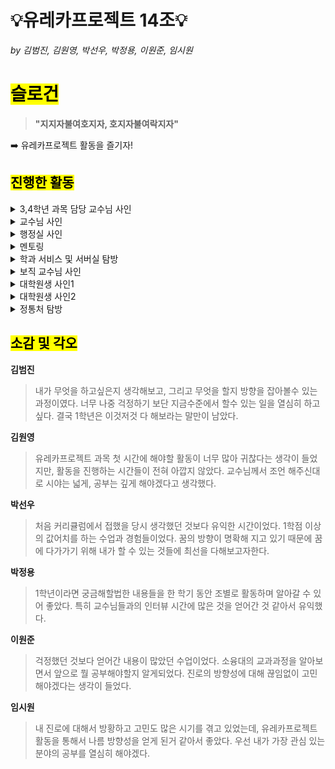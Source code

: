 # 💡유레카프로젝트 14조💡
*by 김범진, 김원영, 박선우, 박정용, 이원준, 임시원*

<h1><mark>슬로건</mark></h1>

>  **"지지자불여호지자, 호지자불여락지자"**

➡️ 유레카프로젝트 활동을 즐기자!


<h2><mark>진행한 활동</mark></h2>
<details>
    <summary>3,4학년 과목 담당 교수님 사인</summary>

<div align="center"><img src="img/3,4학년_과목_교수님.jpg" style="width:40%; height:auto;"></div>

<p>- 팀의 관심사 중 <b>임베디드 시스템</b>에 대해 알아보려고 함<br><br>
    Q. 교수님께서 '임베디드시스템설계' 과목을 담당하시는 걸로 알고 있는데, 어떤 과목인지 그리고 어떤 학생이 수강하면 좋은지 궁금합니다.<br>
    A. 전반적으로 컴퓨터가 동작하는 원리를 깊이 이해하는 과목입니다. 컴퓨터를 시스템 부분에서 폭넓게, 깊게 이해하고 싶은 학생이 수강하면 좋습니다.</p>

</details>
<details>
    <summary>교수님 사인</summary>

<div align="center"><img src="img/교수님.jpg" style="width:40%; height:auto;"></div>

<p>- 팀의 관심사 중 <b>대학원 진학</b>에 대해 알아보려고 함<br><br>
    Q. 대학원에 가려면 어떻게 준비해야 할까요? 컴퓨터 비전, NLP 등을 공부했는데 대학원을 가야한다고 들어서 고민이 많습니다.<br>
    A. 우선 성적 관리를 잘 하세요. 국민대 대학원으로 진학하면 학,석사 통합 과정을 염두에 두셔도 좋고, 타 대학원으로 갈 생각이라면 미리 조사를 해두는게 좋습니다. 대학원 진학 자체는 어려운 편이 아니니 교수님과 연구실에 관해서 미리 알아보는 것이 중요합니다.</p>

</details>
<details>
    <summary>행정실 사인</summary>

<div align="center"><img src="img/행정실.jpg" style="width:40%; height:auto;"></div>

<p>- 팀의 관심사 중 <b>GREAT Program</b>에 대해 알아보려고 함<br><br>
    Q. 저희 뿐만이 아니라 많은 학생들이 GREAT Program에 관심이 많은데요, GREAT Program에 참여하기 위해 준비해야 할 점은 뭐가 있을까요?<br>
    A. 우선 코딩 테스트를 보기 때문에 코딩 테스트에 대한 준비는 필수입니다. 또한 인성 면접 및 영어 면접이 있기 때문에 면접 준비도 해야합니다. 영어 면접의 경우 절대적인 영어 실력을 보기 보다는 대화 능력을 주로 보기 때문에 본인의 열정을 드러내는 것이 중요합니다.</p>

</details>
<details>
    <summary>멘토링</summary>

<div align="center"><img src="img/멘토링.png" style="width:40%; height:auto;"></div>

<p>- 팀원 <b>개개인의 진로</b>에 대해 알아보려고 함<br><br>
    Q. 막연히 개발자가 되고 싶다는 생각으로 이 학과에 입학했지만 아직 명확한 방향성을 잡지 못했습니다. 인공지능 분야에 관심이 있긴 하지만 정확히 어떤 내용을 공부해야 할지 잘 모르겠습니다.<br>
    A. 일단 본인이 가장 관심 있는 분야를 깊이 공부하는 것을 추천드립니다. 너무 많은 내용들만 얕게 다룰 줄 아는 것 보다는 하나라도 확실히 할 줄 아는 것이 있는 것이 낫다고 생각합니다. 아직 1학년이기도 하고 나중에 다른 분야로 전환해도 괜찮으니 하나를 깊게 파고들어 보세요.</p>

</details>
<details>
    <summary>학과 서비스 및 서버실 탐방</summary>

<div align="center"><img src="img/서버실.jpg" style="width:40%; height:auto;"></div>

<p>- 팀의 관심사 중 <b>인공지능</b>에 대해 알아보려고 함<br><br>
    Q. 딥러닝에 GPU가 사용되는 이유가 무엇인가요?<br>
    A. 딥러닝은 대량의 행렬 연산을 포함하므로, 병렬 처리가 뛰어난 GPU가 CPU보다 훨씬 빠르게 계산을 처리할 수 있기 때문입니다.</p>

</details>
<details>
    <summary>보직 교수님 사인</summary>

<div align="center"><img src="img/보직_교수님.jpg" style="width:40%; height:auto;"></div>

<p>- 팀의 관심사 중 <b>다중전공</b>에 대해 알아보려고 함<br><br>
    Q. 다중전공을 하는 데 있어서 어떤 전공을 경험하는 것이 도움이 될까요?<br>
    A. 본인의 관심 있는 분야의 전공을 경험하는 것이가장 중요합니다. 최근에는 의료 관련 시장이 유망하다고 생각합니다.</p>

</details>
<details>
    <summary>대학원생 사인1</summary>

<div align="center"><img src="img/대학원생_1.png" style="width:40%; height:auto;"></div>

<p>- 팀의 관심사 중 <b>컴퓨터 비전</b>에 대해 알아보려고 함<br><br>
    Q. 컴퓨터 비전 분야의 전망을 어떻게 보시나요?<br>
    A. 컴퓨터 비전이 쓰이기 시작한 시점부터 우리 인간에게 필수불가결인 존재가 되었다고 생각합니다. 국방과 방산에는 아직 컴퓨터 비전이 많이 도입이 되지 않았고 많이 도입을 하려고 많은 사업과 소요가 제기 되고 있어서 국방과 방산 분야에서는 점차 더 많은 무기체계, 방어체계에 사용 될 것으로 생각됩니다. 민간에서도 제도와 법이 일정 부분 개정이 된다면 의료 분야, 보안 분야, 안전 분야 등에서 많이 도입이 될 것으로 생각합니다.</p>

</details>
<details>
    <summary>대학원생 사인2</summary>

<div align="center"><img src="img/대학원생_2.jpg" style="width:40%; height:auto;"></div>

<p>- 팀의 관심사 중 <b>컴퓨터 비전</b>에 대해 알아보려고 함<br><br>
    Q. 인공지능 분야는 석사가 필수라고 들었는데, 어떤걸 준비하면 좋을지 알 수 있을까요?<br>
    A. 학부 과정에서는 영어, 수학 공부를 해두는 것을 추천드립니다. 코드에도 친숙해져야합니다. 정말 이 분야에 관심이 있다면 학부연구생 경험도 좋습니다. 추가적인 조언을 드리자면 성적은 3.7 정도로 유지하세요.</p>

</details>
<details>
    <summary>정통처 탐방</summary>

<div align="center"><img src="img/정통처.jpg" style="width:40%; height:auto;"></div>

<p>- 팀의 관심사 중 <b>네트워크</b>에 대해 알아보려고 함<br><br>
    Q. DR시스템이 안전성 외에 효율성도 있는지 궁금합니다.<br>
    A. DR시스템을 구축하는데 추가적인 비용이 발생하지는 않으므로 무한대의 효율을 낼 수 있습니다.</p>

</details>

<h2><mark>소감 및 각오</mark></h2>

**김범진**
> 내가 무엇을 하고싶은지 생각해보고, 그리고 무엇을 할지 방향을 잡아볼수 있는 과정이였다. 너무 나중 걱정하기 보단 지금수준에서 할수 있는 일을 열심히 하고싶다. 결국 1학년은 이것저것 다 해보라는 말만이 남았다.

**김원영**
> 유레카프로젝트 과목 첫 시간에 해야할 활동이 너무 많아 귀찮다는 생각이 들었지만, 활동을 진행하는 시간들이 전혀 아깝지 않았다. 교수님께서 조언 해주신대로 시야는 넓게, 공부는 깊게 해야겠다고 생각했다.

**박선우**
> 처음 커리큘럼에서 접했을 당시 생각했던 것보다 유익한 시간이었다. 1학점 이상의 값어치를 하는 수업과 경험들이었다. 꿈의 방향이 명확해 지고 있기 때문에 꿈에 다가가기 위해 내가 할 수 있는 것들에 최선을 다해보고자한다.

**박정용**
> 1학년이라면 궁금해할법한 내용들을 한 학기 동안 조별로 활동하며 알아갈 수 있어 좋았다. 특히 교수님들과의 인터뷰 시간에 많은 것을 얻어간 것 같아서 유익했다.

**이원준**
> 걱정했던 것보다 얻어간 내용이 많았던 수업이었다. 소융대의 교과과정을 알아보면서 앞으로 뭘 공부해야할지 알게되었다. 진로의 방향성에 대해 끊임없이 고민해야겠다는 생각이 들었다.

**임시원**
> 내 진로에 대해서 방황하고 고민도 많은 시기를 겪고 있었는데, 유레카프로젝트 활동을 통해서 나름 방향성을 얻게 된거 같아서 좋았다. 우선 내가 가장 관심 있는 분야의 공부를 열심히 해야겠다.
